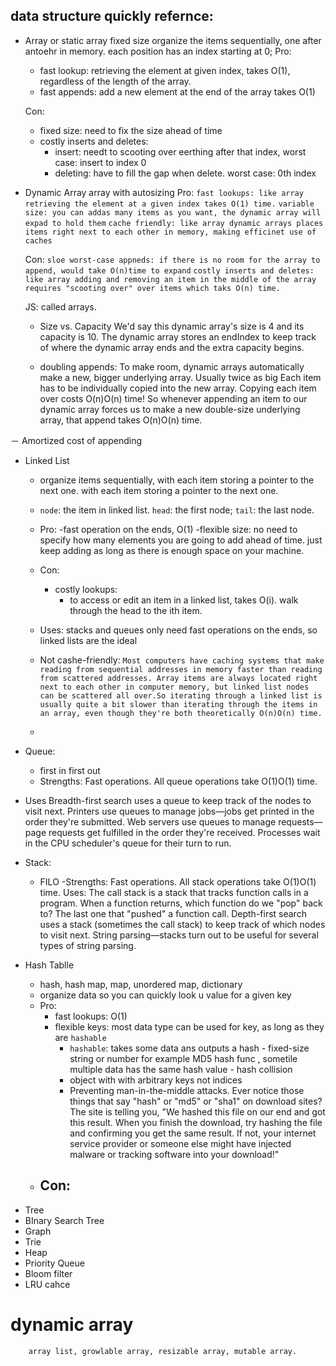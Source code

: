 ## data structure quickly refernce:

- Array or static array
  fixed size
  organize the items sequentially, one after antoehr in memory.
  each position has an index starting at 0;
  Pro:

  - fast lookup: retrieving the element at given index, takes O(1), regardless of the length of the array.
  - fast appends: add a new element at the end of the array takes O(1)

  Con:

  - fixed size: need to fix the size ahead of time
  - costly inserts and deletes:
    - insert: needt to scooting over eerthing after that index, worst case: insert to index 0
    - deleting: have to fill the gap when delete. worst case: 0th index

- Dynamic Array
  array with autosizing
  Pro:
  `fast lookups: like array retrieving the element at a given index takes O(1) time.`
  `variable size: you can addas many items as you want, the dynamic array will expad to hold them`
  `cache friendly: like array dynamic arrays places items right next to each other in memory, making efficinet use of caches`

  Con: `sloe worst-case appneds: if there is no room for the array to append, would take O(n)time to expand`
  `costly inserts and deletes: like array adding and removing an item in the middle of the array requires "scooting over" over items which taks O(n) time.`

  JS: called arrays.

  - Size vs. Capacity
    We'd say this dynamic array's size is 4 and its capacity is 10. The dynamic array stores an endIndex to keep track of where the dynamic array ends and the extra capacity begins.

  - doubling appends:
    To make room, dynamic arrays automatically make a new, bigger underlying array. Usually twice as big
    Each item has to be individually copied into the new array.
    Copying each item over costs O(n)O(n) time! So whenever appending an item to our dynamic array forces us to make a new double-size underlying array, that append takes O(n)O(n) time.

－ Amortized cost of appending

- Linked List

  - organize items sequentially, with each item storing a pointer to the next one. with each item storing a pointer to the next one.
  - `node`: the item in linked list. `head`: the first node; `tail`: the last node.
  - Pro:
    -fast operation on the ends, O(1)
    -flexible size: no need to specify how many elements you are going to add ahead of time. just keep adding as long as there is enough space on your machine.
  - Con:
    - costly lookups:
      - to access or edit an item in a linked list, takes O(i). walk through the head to the ith item.
  - Uses: stacks and queues only need fast operations on the ends, so linked lists are the ideal
  - Not cashe-friendly:
    `Most computers have caching systems that make reading from sequential addresses in memory faster than reading from scattered addresses. Array items are always located right next to each other in computer memory, but linked list nodes can be scattered all over.So iterating through a linked list is usually quite a bit slower than iterating through the items in an array, even though they're both theoretically O(n)O(n) time.`

  -

- Queue:
  - first in first out
  - Strengths:
    Fast operations. All queue operations take O(1)O(1) time.
- Uses
  Breadth-first search uses a queue to keep track of the nodes to visit next.
  Printers use queues to manage jobs—jobs get printed in the order they're submitted.
  Web servers use queues to manage requests—page requests get fulfilled in the order they're received.
  Processes wait in the CPU scheduler's queue for their turn to run.

* Stack:

  - FILO
    -Strengths:
    Fast operations. All stack operations take O(1)O(1) time.
    Uses:
    The call stack is a stack that tracks function calls in a program. When a function returns, which function do we "pop" back to? The last one that "pushed" a function call.
    Depth-first search uses a stack (sometimes the call stack) to keep track of which nodes to visit next.
    String parsing—stacks turn out to be useful for several types of string parsing.

* Hash Tablle
  - hash, hash map, map, unordered map, dictionary
  - organize data so you can quickly look u value for a given key
  - Pro:
    - fast lookups: O(1)
    - flexible keys: most data type can be used for key, as long as they are `hashable`
      - `hashable`: takes some data ans outputs a hash - fixed-size string or number
        for example MD5 hash func , sometile multiple data has the same hash value - hash collision
      - object with with arbitrary keys not indices
      - Preventing man-in-the-middle attacks. Ever notice those things that say "hash" or "md5" or "sha1" on download sites? The site is telling you, "We hashed this file on our end and got this result. When you finish the download, try hashing the file and confirming you get the same result. If not, your internet service provider or someone else might have injected malware or tracking software into your download!"
  - Con:
    - 
- Tree
- BInary Search Tree
- Graph
- Trie
- Heap
- Priority Queue
- Bloom filter
- LRU cahce

# dynamic array

        array list, growlable array, resizable array, mutable array.
